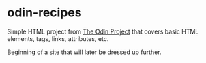 # odin-recipes

Simple HTML project from [The Odin Project](https://www.theodinproject.com/) that covers basic HTML elements, tags, links, attributes, etc.
  
Beginning of a site that will later be dressed up further.